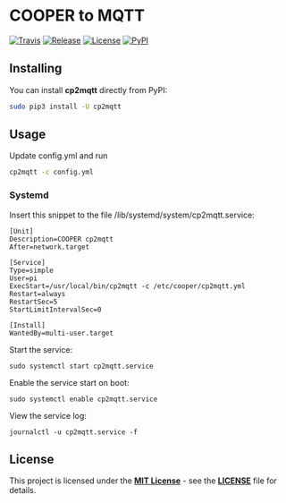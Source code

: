 # COOPER to MQTT

[![Travis](https://img.shields.io/travis/hardwario/cp2mqtt/master.svg)](https://travis-ci.org/hardwario/cp2mqtt)
[![Release](https://img.shields.io/github/release/hardwario/cp2mqtt.svg)](https://github.com/hardwario/cp2mqtt/releases)
[![License](https://img.shields.io/github/license/hardwario/cp2mqtt.svg)](https://github.com/hardwario/cp2mqtt/blob/master/LICENSE)
[![PyPI](https://img.shields.io/pypi/v/cp2mqtt.svg)](https://pypi.org/project/cp2mqtt/)

## Installing

You can install **cp2mqtt** directly from PyPI:

```sh
sudo pip3 install -U cp2mqtt
```

## Usage

Update config.yml and run

```sh
cp2mqtt -c config.yml
```

### Systemd

Insert this snippet to the file /lib/systemd/system/cp2mqtt.service:
```
[Unit]
Description=COOPER cp2mqtt
After=network.target

[Service]
Type=simple
User=pi
ExecStart=/usr/local/bin/cp2mqtt -c /etc/cooper/cp2mqtt.yml
Restart=always
RestartSec=5
StartLimitIntervalSec=0

[Install]
WantedBy=multi-user.target
```

Start the service:

    sudo systemctl start cp2mqtt.service

Enable the service start on boot:

    sudo systemctl enable cp2mqtt.service

View the service log:

    journalctl -u cp2mqtt.service -f


## License

This project is licensed under the [**MIT License**](https://opensource.org/licenses/MIT/) - see the [**LICENSE**](LICENSE) file for details.
